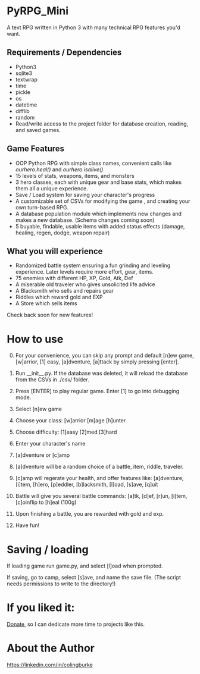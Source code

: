 # PyRPG_Mini

A text RPG written in Python 3 with many technical RPG features you'd want.
## Requirements / Dependencies
* Python3
* sqlite3
* textwrap
* time
* pickle
* os
* datetime
* difflib
* random
* Read/write access to the project folder for database creation, reading, and saved games.

## Game Features

* OOP Python RPG with simple class names, convenient calls like *ourhero.heal()* and *ourhero.isalive()*
* 15 levels of stats, weapons, items, and monsters
* 3 hero classes, each with unique gear and base stats, which makes them all a unique experience.
* Save / Load system for saving your character's progress
* A customizable set of CSVs for modifying the game , and creating your own turn-based RPG.
* A database population module which implements new changes and makes a new database. (Schema changes coming soon)
* 5 buyable, findable, usable items with added status effects (damage, healing, regen, dodge, weapon repair)

## What you will experience
* Randomized battle system ensuring a fun grinding and leveling experience. Later levels require more effort, gear, items.
* 75 enemies with different HP, XP, Gold, Atk, Def
* A miserable old traveler who gives unsolicited life advice
* A Blacksmith who sells and repairs gear
* Riddles which reward gold and EXP
* A Store which sells items

Check back soon for new features!

# How to use

0. For your convenience, you can skip any prompt and default \[n]ew game, \[w]arrior, \[1] easy, \[a]dventure, \[a]ttack by simply pressing \[enter].

 1. Run \_\_init\_\_.py. If the database was deleted, it will reload the database from the CSVs in ./csv/ folder.
 2. Press \[ENTER] to play regular game. Enter \[1] to go into debugging mode.
 3. Select \[n]ew game
 4. Choose your class: \[w]arrior \[m]age \[h]unter
 5. Choose difficulty: \[1]easy \[2]med \[3]hard
 6. Enter your character's name
 7. \[a]dventure or \[c]amp
 8. \[a]dventure will be a random choice of a battle, item, riddle, traveler.
 9. \[c]amp will regerate your health, and offer features like: \[a]dventure, \[i]tem, \[h]ero, \[p]eddler, \[b]lacksmith, \[l]oad, \[s]ave, \[q]uit
 10. Battle will give you several battle commands: \[a]tk, \[d]ef, \[r]un, \[i]tem, \[c]oinflip to \[h]eal (100g)
 11. Upon finishing a battle, you are rewarded with gold and exp.
 12. Have fun!

# Saving / loading
If loading game run game.py, and select \[l]oad when prompted.

If saving, go to camp, select \[s]ave, and name the save file. (The script needs permissions to write to the directory!)

# If you liked it:

[Donate](https://www.paypal.me/gitcraw), so I can dedicate more time to projects like this.

# About the Author

https://linkedin.com/in/colingburke
